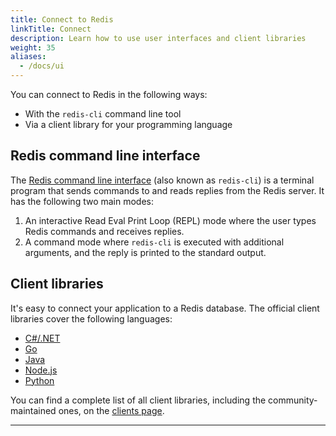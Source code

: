 ```yaml
---
title: Connect to Redis
linkTitle: Connect
description: Learn how to use user interfaces and client libraries
weight: 35
aliases:
  - /docs/ui
---
```


You can connect to Redis in the following ways:

* With the `redis-cli` command line tool
* Via a client library for your programming language

## Redis command line interface

The [Redis command line interface](cli.md) (also known as `redis-cli`) is a terminal program that sends commands to and reads replies from the Redis server. It has the following two main modes: 

1. An interactive Read Eval Print Loop (REPL) mode where the user types Redis commands and receives replies.
2. A command mode where `redis-cli` is executed with additional arguments, and the reply is printed to the standard output.

## Client libraries

It's easy to connect your application to a Redis database. The official client libraries cover the following languages:

* [C#/.NET](dotnet.md)
* [Go](go.md)
* [Java](java.md)
* [Node.js](nodejs.md)
* [Python](python.md)

You can find a complete list of all client libraries, including the community-maintained ones, on the [clients page](/resources/clients/).

<hr/>
